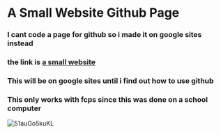 # A Small Website Github Page
### I cant code a page for github so i made it on google sites instead
### the link is [a small website](https://sites.google.com/fcpsschools.net/asmallgamesite/main-page)
### This will be on google sites until i find out how to use github
### This only works with fcps since this was done on a school computer

![51auGo5kuKL](https://github.com/user-attachments/assets/63b805f6-ed24-48ff-9d14-c333e967e533)

